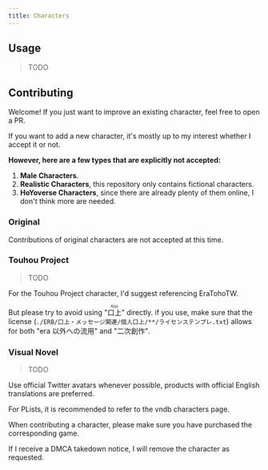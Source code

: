 ```yaml
---
title: Characters
---
```


## Usage

> TODO

## Contributing

Welcome! If you just want to improve an existing character, feel free to open a PR.

If you want to add a new character, it's mostly up to my interest whether I accept it or not.

**However, here are a few types that are explicitly not accepted:**

1. **Male Characters**.
2. **Realistic Characters**, this repository only contains fictional characters.
3. **HoYoverse Characters**, since there are already plenty of them online, I don't think more are needed.

### Original

Contributions of original characters are not accepted at this time.

### Touhou Project

> TODO

For the Touhou Project character, I'd suggest referencing EraTohoTW.

But please try to avoid using "<ruby>口上<rp>(</rp><rt>Kōjō</rt><rp>)</rp></ruby>" directly. if you use, make sure that the license (`./ERB/口上・メッセージ関連/個人口上/**/ライセンステンプレ.txt`) allows for both "era 以外への流用" and "二次創作".

### Visual Novel

> TODO

Use official Twitter avatars whenever possible, products with official English translations are preferred.

For PLists, it is recommended to refer to the vndb characters page.

When contributing a character, please make sure you have purchased the corresponding game.

If I receive a DMCA takedown notice, I will remove the character as requested.
